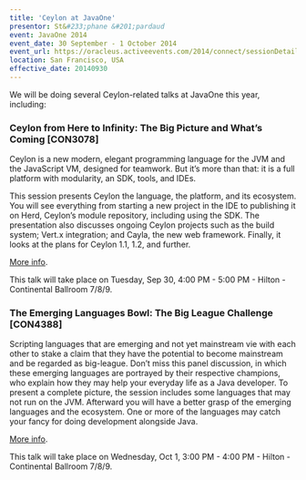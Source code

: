 ```yaml
---
title: 'Ceylon at JavaOne'
presentor: St&#233;phane &#201;pardaud
event: JavaOne 2014
event_date: 30 September - 1 October 2014
event_url: https://oracleus.activeevents.com/2014/connect/sessionDetail.ww?SESSION_ID=3078
location: San Francisco, USA
effective_date: 20140930
---
```

We will be doing several Ceylon-related talks at JavaOne this year, including:

### Ceylon from Here to Infinity: The Big Picture and What’s Coming [CON3078]

Ceylon is a new modern, elegant programming language for the JVM and the JavaScript VM, designed for teamwork. 
But it’s more than that: it is a full platform with modularity, an SDK, tools, and IDEs. 

This session presents Ceylon the language, the platform, and its ecosystem. You will see everything from starting 
a new project in the IDE to publishing it on Herd, Ceylon’s module repository, including using the SDK. 
The presentation also discusses ongoing Ceylon projects such as the build system; Vert.x integration; and Cayla, 
the new web framework. Finally, it looks at the plans for Ceylon 1.1, 1.2, and further.

[More info](https://oracleus.activeevents.com/2014/connect/sessionDetail.ww?SESSION_ID=3078).

This talk will take place on Tuesday, Sep 30, 4:00 PM - 5:00 PM - Hilton - Continental Ballroom 7/8/9.

### The Emerging Languages Bowl: The Big League Challenge [CON4388]

Scripting languages that are emerging and not yet mainstream vie with each other to stake a claim that they have the potential 
to become mainstream and be regarded as big-league. Don’t miss this panel discussion, in which these emerging languages are 
portrayed by their respective champions, who explain how they may help your everyday life as a Java developer. To present a 
complete picture, the session includes some languages that may not run on the JVM. Afterward you will have a better grasp of
the emerging languages and the ecosystem. One or more of the languages may catch your fancy for doing development alongside Java.

[More info](https://oracleus.activeevents.com/2014/connect/sessionDetail.ww?SESSION_ID=4388).

This talk will take place on Wednesday, Oct 1, 3:00 PM - 4:00 PM - Hilton - Continental Ballroom 7/8/9.

